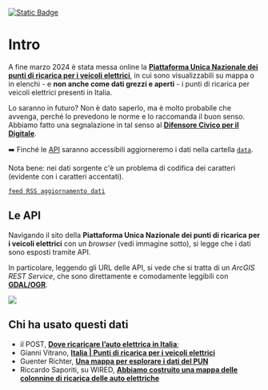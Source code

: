 [![Static Badge](https://img.shields.io/badge/%F0%9F%91%89-LA_NOSTRA_NEWLETTER-blue)](https://ondata.substack.com/)

# Intro

A fine marzo 2024 è stata messa online la [**Piattaforma Unica Nazionale dei punti di ricarica per i veicoli elettrici**](https://www.piattaformaunicanazionale.it/), in cui sono visualizzabili su mappa o in elenchi - e **non anche come dati grezzi e aperti** - i punti di ricarica per veicoli elettrici presenti in Italia.

Lo saranno in futuro? Non è dato saperlo, ma è molto probabile che avvenga, perché lo prevedono le norme e lo raccomanda il buon senso.<br>
Abbiamo fatto una segnalazione in tal senso al [**Difensore Civico per il Digitale**](https://ondata.github.io/guida-diritti-cittadinanza-digitali/parte-seconda/tutela-dei-diritti/).

➡️ Finché le [API](#le-api) saranno accessibili aggiorneremo i dati nella cartella [`data`](data).

Nota bene: nei dati sorgente c'è un problema di codifica dei caratteri (evidente con i caratteri accentati).

[`feed RSS aggiornamento dati`](https://github.com/ondata/rete_ricarica_veicoli_elettrici/commits/main/data/rete_ricarica_veicoli_elettrici.csv.atom)

## Le API

Navigando il sito della **Piattaforma Unica Nazionale dei punti di ricarica per i veicoli elettrici** con un _browser_ (vedi immagine sotto), si legge che i dati sono esposti tramite API.

In particolare, leggendo gli URL delle API, si vede che si tratta di un *ArcGIS REST Service*, che sono direttamente e comodamente leggibili con [**GDAL/OGR**](https://gdal.org/drivers/vector/esrijson.html).

[![](immagini/browser_api.png)](https://www.piattaformaunicanazionale.it/idr)

## Chi ha usato questi dati

- il POST, [**Dove ricaricare l’auto elettrica in Italia**](https://www.ilpost.it/2024/03/29/mappa-colonnine-ricarica-auto-elettriche/);
- Gianni Vitrano, [**Italia | Punti di ricarica per i veicoli elettrici**](https://umap.openstreetmap.fr/en/map/italia-punti-di-ricarica-per-i-veicoli-elettrici_1046714)
- Guenter Richter, [**Una mappa per esplorare i dati del PUN**](https://gjrichter.github.io/pages/PUN/)
- Riccardo Saporiti, su WIRED, [**Abbiamo costruito una mappa delle colonnine di ricarica delle auto elettriche**](https://www.wired.it/article/colonnine-di-ricarica-mappa-stazioni-italia/)
